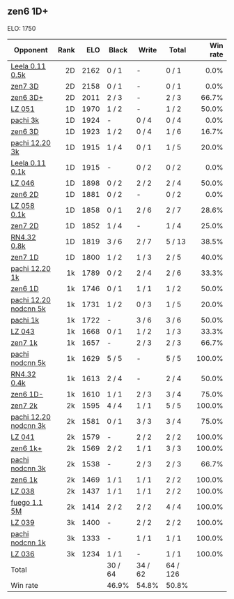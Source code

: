 ## zen6 1D+ ##

ELO: 1750

Opponent | Rank | ELO | Black | Write | Total | Win rate
---------|-----:|----:|-------|-------|-------|-------:
[Leela 0.11 0.5k](Leela%200.11%200.5k.md) | 2D | 2162 | 0 / 1 | - | 0 / 1 | 0.0%
[zen7 3D](zen7%203D.md) | 2D | 2158 | 0 / 1 | - | 0 / 1 | 0.0%
[zen6 3D+](zen6%203D+.md) | 2D | 2011 | 2 / 3 | - | 2 / 3 | 66.7%
[LZ 051](LZ%20051.md) | 1D | 1970 | 1 / 2 | - | 1 / 2 | 50.0%
[pachi 3k](pachi%203k.md) | 1D | 1924 | - | 0 / 4 | 0 / 4 | 0.0%
[zen6 3D](zen6%203D.md) | 1D | 1923 | 1 / 2 | 0 / 4 | 1 / 6 | 16.7%
[pachi 12.20 3k](pachi%2012.20%203k.md) | 1D | 1915 | 1 / 4 | 0 / 1 | 1 / 5 | 20.0%
[Leela 0.11 0.1k](Leela%200.11%200.1k.md) | 1D | 1915 | - | 0 / 2 | 0 / 2 | 0.0%
[LZ 046](LZ%20046.md) | 1D | 1898 | 0 / 2 | 2 / 2 | 2 / 4 | 50.0%
[zen6 2D](zen6%202D.md) | 1D | 1881 | 0 / 2 | - | 0 / 2 | 0.0%
[LZ 058 0.1k](LZ%20058%200.1k.md) | 1D | 1858 | 0 / 1 | 2 / 6 | 2 / 7 | 28.6%
[zen7 2D](zen7%202D.md) | 1D | 1852 | 1 / 4 | - | 1 / 4 | 25.0%
[RN4.32 0.8k](RN4.32%200.8k.md) | 1D | 1819 | 3 / 6 | 2 / 7 | 5 / 13 | 38.5%
[zen7 1D](zen7%201D.md) | 1D | 1800 | 1 / 2 | 1 / 3 | 2 / 5 | 40.0%
[pachi 12.20 1k](pachi%2012.20%201k.md) | 1k | 1789 | 0 / 2 | 2 / 4 | 2 / 6 | 33.3%
[zen6 1D](zen6%201D.md) | 1k | 1746 | 0 / 1 | 1 / 1 | 1 / 2 | 50.0%
[pachi 12.20 nodcnn 5k](pachi%2012.20%20nodcnn%205k.md) | 1k | 1731 | 1 / 2 | 0 / 3 | 1 / 5 | 20.0%
[pachi 1k](pachi%201k.md) | 1k | 1722 | - | 3 / 6 | 3 / 6 | 50.0%
[LZ 043](LZ%20043.md) | 1k | 1668 | 0 / 1 | 1 / 2 | 1 / 3 | 33.3%
[zen7 1k](zen7%201k.md) | 1k | 1657 | - | 2 / 3 | 2 / 3 | 66.7%
[pachi nodcnn 5k](pachi%20nodcnn%205k.md) | 1k | 1629 | 5 / 5 | - | 5 / 5 | 100.0%
[RN4.32 0.4k](RN4.32%200.4k.md) | 1k | 1613 | 2 / 4 | - | 2 / 4 | 50.0%
[zen6 1D-](zen6%201D-.md) | 1k | 1610 | 1 / 1 | 2 / 3 | 3 / 4 | 75.0%
[zen7 2k](zen7%202k.md) | 2k | 1595 | 4 / 4 | 1 / 1 | 5 / 5 | 100.0%
[pachi 12.20 nodcnn 3k](pachi%2012.20%20nodcnn%203k.md) | 2k | 1581 | 0 / 1 | 3 / 3 | 3 / 4 | 75.0%
[LZ 041](LZ%20041.md) | 2k | 1579 | - | 2 / 2 | 2 / 2 | 100.0%
[zen6 1k+](zen6%201k+.md) | 2k | 1569 | 2 / 2 | 1 / 1 | 3 / 3 | 100.0%
[pachi nodcnn 3k](pachi%20nodcnn%203k.md) | 2k | 1538 | - | 2 / 3 | 2 / 3 | 66.7%
[zen6 1k](zen6%201k.md) | 2k | 1469 | 1 / 1 | 1 / 1 | 2 / 2 | 100.0%
[LZ 038](LZ%20038.md) | 2k | 1437 | 1 / 1 | 1 / 1 | 2 / 2 | 100.0%
[fuego 1.1 5M](fuego%201.1%205M.md) | 2k | 1414 | 2 / 2 | 2 / 2 | 4 / 4 | 100.0%
[LZ 039](LZ%20039.md) | 3k | 1400 | - | 2 / 2 | 2 / 2 | 100.0%
[pachi nodcnn 1k](pachi%20nodcnn%201k.md) | 3k | 1333 | - | 1 / 1 | 1 / 1 | 100.0%
[LZ 036](LZ%20036.md) | 3k | 1234 | 1 / 1 | - | 1 / 1 | 100.0%
Total | | | 30 / 64 | 34 / 62 | 64 / 126 | 
Win rate| | | 46.9% | 54.8% | 50.8% | 
